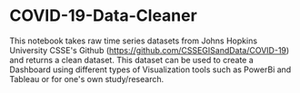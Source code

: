 # COVID-19-Data-Cleaner
This notebook takes raw time series datasets from Johns Hopkins University CSSE's Github (https://github.com/CSSEGISandData/COVID-19)
and returns a clean dataset. This dataset can be used to create a Dashboard using different types of Visualization tools such as PowerBi and Tableau or for one's own study/research. 

